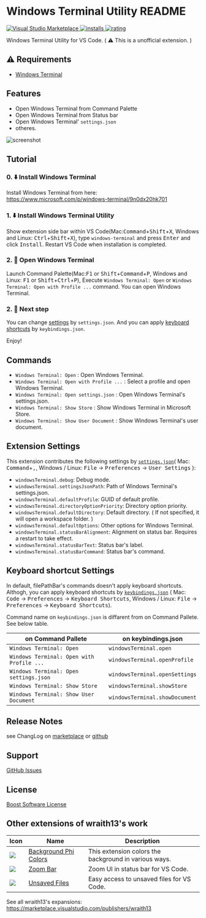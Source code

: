 # Windows Terminal Utility README

[![Visual Studio Marketplace](https://vsmarketplacebadge.apphb.com/version/wraith13.windows-terminal.svg) ![installs](https://vsmarketplacebadge.apphb.com/installs/wraith13.windows-terminal.svg) ![rating](https://vsmarketplacebadge.apphb.com/rating/wraith13.windows-terminal.svg)](https://marketplace.visualstudio.com/items?itemName=wraith13.windows-terminal)

Windows Terminal Utility for VS Code. ( ⚠ This is a unofficial extension. )

## ⚠ Requirements

- [Windows Terminal](https://www.microsoft.com/p/windows-terminal/9n0dx20hk701)

## Features

- Open Windows Terminal from Command Palette
- Open Windows Terminal from Status bar
- Open Windows Terminal' `settings.json`
- otheres.

![screenshot](https://github.com/wraith13/windows-terminal-vscode/raw/master/images/screenshot.png)

## Tutorial

### 0. ⬇️ Install Windows Terminal

Install Windows Terminal from here: <https://www.microsoft.com/p/windows-terminal/9n0dx20hk701>

### 1. ⬇️ Install Windows Terminal Utility

Show extension side bar within VS Code(Mac:<kbd>Command</kbd>+<kbd>Shift</kbd>+<kbd>X</kbd>, Windows and Linux: <kbd>Ctrl</kbd>+<kbd>Shift</kbd>+<kbd>X</kbd>), type `windows-terminal` and press <kbd>Enter</kbd> and click <kbd>Install</kbd>. Restart VS Code when installation is completed.

### 2. 🚀 Open Windows Terminal

Launch Command Palette(Mac:<kbd>F1</kbd> or <kbd>Shift</kbd>+<kbd>Command</kbd>+<kbd>P</kbd>, Windows and Linux: <kbd>F1</kbd> or <kbd>Shift</kbd>+<kbd>Ctrl</kbd>+<kbd>P</kbd>), Execute `Windows Terminal: Open` or `Windows Terminal: Open with Profile ...` command. You can open Windows Terminal.

### 2. 🔧 Next step

You can change [settings](#extension-settings) by `settings.json`. And you can apply [keyboard shortcuts](#keyboard-shortcut-settings) by `keybindings.json`.

Enjoy!

## Commands

* `Windows Terminal: Open` : Open Windows Terminal.
* `Windows Terminal: Open with Profile ...` : Select a profile and open Windows Terminal.
* `Windows Terminal: Open settings.json` : Open Windows Terminal's settings.json.
* `Windows Terminal: Show Store` : Show Windows Terminal in Microsoft Store.
* `Windows Terminal: Show User Document` : Show Windows Terminal's user document.

## Extension Settings

This extension contributes the following settings by [`settings.json`](https://code.visualstudio.com/docs/customization/userandworkspace#_creating-user-and-workspace-settings)( Mac: <kbd>Command</kbd>+<kbd>,</kbd>, Windows / Linux: <kbd>File</kbd> -> <kbd>Preferences</kbd> -> <kbd>User Settings</kbd> ):

* `windowsTerminal.debug`: Debug mode.
* `windowsTerminal.settingsJsonPath`: Path of Windows Terminal's settings.json.
* `windowsTerminal.defaultProfile`: GUID of default profile.
* `windowsTerminal.directoryOptionPriority`: Directory option priority.
* `windowsTerminal.defaultDirectory`: Default directory. ( If not specified, it will open a workspace folder. )
* `windowsTerminal.defaultOptions`: Other options for Windows Terminal.
* `windowsTerminal.statusBarAlignment`: Alignment on status bar. Requires a restart to take effect.
* `windowsTerminal.statusBarText`: Status bar's label.
* `windowsTerminal.statusBarCommand`: Status bar's command.

## Keyboard shortcut Settings

In default, filePathBar's commands doesn't apply keyboard shortcuts. Althogh,
you can apply keyboard shortcuts by [`keybindings.json`](https://code.visualstudio.com/docs/customization/keybindings#_customizing-shortcuts)
( Mac: <kbd>Code</kbd> -> <kbd>Preferences</kbd> -> <kbd>Keyboard Shortcuts</kbd>, Windows / Linux: <kbd>File</kbd> -> <kbd>Preferences</kbd> -> <kbd>Keyboard Shortcuts</kbd>).

Command name on `keybindings.json` is diffarent from on Command Pallete. See below table.

|on Command Pallete|on keybindings.json|
|-|-|
|`Windows Terminal: Open`|`windowsTerminal.open`|
|`Windows Terminal: Open with Profile ...`|`windowsTerminal.openProfile`|
|`Windows Terminal: Open settings.json`|`windowsTerminal.openSettings`|
|`Windows Terminal: Show Store`|`windowsTerminal.showStore`|
|`Windows Terminal: Show User Document`|`windowsTerminal.showDocument`|

## Release Notes

see ChangLog on [marketplace](https://marketplace.visualstudio.com/items/wraith13.windows-terminal/changelog) or [github](https://github.com/wraith13/file-path-bar-vscode/blob/master/CHANGELOG.md)

## Support

[GitHub Issues](https://github.com/wraith13/windows-terminal-vscode/issues)

## License

[Boost Software License](https://github.com/wraith13/windows-terminal-vscode/blob/master/LICENSE_1_0.txt)


## Other extensions of wraith13's work

|Icon|Name|Description|
|---|---|---|
|![](https://wraith13.gallerycdn.vsassets.io/extensions/wraith13/background-phi-colors/3.1.0/1581619161244/Microsoft.VisualStudio.Services.Icons.Default) |[Background Phi Colors](https://marketplace.visualstudio.com/items?itemName=wraith13.background-phi-colors)|This extension colors the background in various ways.|
|![](https://wraith13.gallerycdn.vsassets.io/extensions/wraith13/zoombar-vscode/1.2.1/1563089420894/Microsoft.VisualStudio.Services.Icons.Default) |[Zoom Bar](https://marketplace.visualstudio.com/items?itemName=wraith13.zoombar-vscode)|Zoom UI in status bar for VS Code.|
|![](https://wraith13.gallerycdn.vsassets.io/extensions/wraith13/unsaved-files-vscode/2.1.1/1562823380255/Microsoft.VisualStudio.Services.Icons.Default) |[Unsaved Files](https://marketplace.visualstudio.com/items?itemName=wraith13.unsaved-files-vscode)|Easy access to unsaved files for VS Code.|

See all wraith13's  expansions: <https://marketplace.visualstudio.com/publishers/wraith13>
